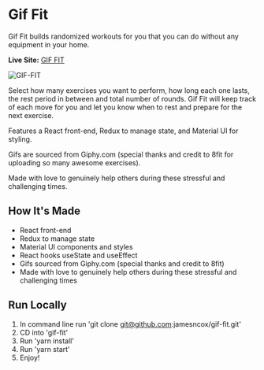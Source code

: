 # Gif Fit

Gif Fit builds randomized workouts for you that you can do without any equipment in your home. 

**Live Site:** [GIF FIT](https://gif-fit.netlify.app/)

![GIF-FIT](https://user-images.githubusercontent.com/47455758/113356938-b2940a80-9308-11eb-9c8c-51882a685611.jpg)

Select how many exercises you want to perform, how long each one lasts, the rest period in between and total number of rounds. Gif Fit will keep track of each move for you and let you know when to rest and prepare for the next exercise. 

Features a React front-end, Redux to manage state, and Material UI for styling. 

Gifs are sourced from Giphy.com (special thanks and credit to 8fit for uploading so many awesome exercises). 

Made with love to genuinely help others during these stressful and challenging times.

## How It's Made

- React front-end
- Redux to manage state
- Material UI components and styles
- React hooks useState and useEffect
- Gifs sourced from Giphy.com (special thanks and credit to 8fit)
- Made with love to genuinely help others during these stressful and challenging times

## Run Locally

1. In command line run 'git clone git@github.com:jamesncox/gif-fit.git'
2. CD into 'gif-fit'
4. Run 'yarn install'
5. Run 'yarn start'
6. Enjoy!
